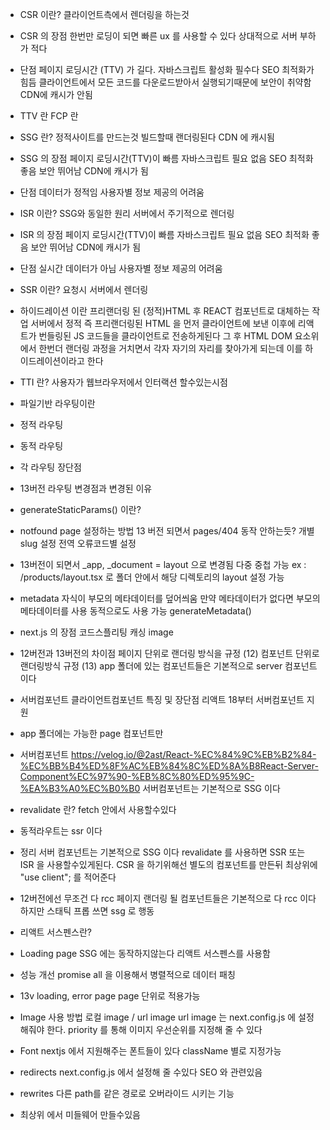 - CSR 이란?
  클라이언트측에서 렌더링을 하는것
- CSR 의 장점
  한번만 로딩이 되면 빠른 ux 를 사용할 수 있다
  상대적으로 서버 부하가 적다
- 단점
  페이지 로딩시간 (TTV) 가 길다.
  자바스크립트 활성화 필수다
  SEO 최적화가 힘듬
  클라이언트에서 모든 코드를 다운로드받아서 실행되기때문에 보안이 취약함
  CDN에 캐시가 안됨
- TTV 란 FCP 란

- SSG 란?
  정적사이트를 만드는것
  빌드할때 랜더링된다
  CDN 에 캐시됨
- SSG 의 장점
  페이지 로딩시간(TTV)이 빠름
  자바스크립트 필요 없음
  SEO 최적화 좋음
  보안 뛰어남
  CDN에 캐시가 됨
- 단점
  데이터가 정적임
  사용자별 정보 제공의 어려움
- ISR 이란?
  SSG와 동일한 원리
  서버에서 주기적으로 렌더링
- ISR 의 장점
  페이지 로딩시간(TTV)이 빠름
  자바스크립트 필요 없음
  SEO 최적화 좋음
  보안 뛰어남
  CDN에 캐시가 됨
- 단점
  실시간 데이터가 아님
  사용자별 정보 제공의 어려움
- SSR 이란?
  요청시 서버에서 렌더링

- 하이드레이션 이란
  프리랜더링 된 (정적)HTML 후 REACT 컴포넌트로 대체하는 작업
  서버에서 정적 즉 프리랜더링된 HTML 을 먼저 클라이언트에 보낸 이후에
  리액트가 번들링된 JS 코드들을 클라이언트로 전송하게된다
  그 후 HTML DOM 요소위에서 한번더 랜더링 과정을 거치면서 각자 자기의
  자리를 찾아가게 되는데 이를 하이드레이션이라고 한다

- TTI 란?
  사용자가 웹브라우저에서 인터랙션 할수있는시점

- 파일기반 라우팅이란
- 정적 라우팅
- 동적 라우팅
- 각 라우팅 장단점
- 13버전 라우팅 변경점과 변경된 이유
- generateStaticParams() 이란?
- notfound page 설정하는 방법
  13 버전 되면서 pages/404 동작 안하는듯?
  개별 slug 설정
  전역 오류코드별 설정

- 13버전이 되면서 \_app, \_document = layout 으로 변경됨
  다중 중첩 가능
  ex : /products/layout.tsx 로 폴더 안에서 해당 디렉토리의 layout 설정 가능
- metadata
  자식이 부모의 메타데이터를 덮어씌움
  만약 메타데이터가 없다면 부모의 메타데이터를 사용
  동적으로도 사용 가능 generateMetadata()
- next.js 의 장점
  코드스플리팅
  캐싱
  image
- 12버전과 13버전의 차이점
  페이지 단위로 랜더링 방식을 규정 (12) 컴포넌트 단위로 랜더링방식 규정 (13)
  app 폴더에 있는 컴포넌트들은 기본적으로 server 컴포넌트이다

- 서버컴포넌트 클라이언트컴포넌트 특징 및 장단점
  리액트 18부터 서버컴포넌트 지원

- app 폴더에는 가능한 page 컴포넌트만

- 서버컴포넌트
  https://velog.io/@2ast/React-%EC%84%9C%EB%B2%84-%EC%BB%B4%ED%8F%AC%EB%84%8C%ED%8A%B8React-Server-Component%EC%97%90-%EB%8C%80%ED%95%9C-%EA%B3%A0%EC%B0%B0
  서버컴포넌트는 기본적으로 SSG 이다

- revalidate 란?
  fetch 안에서 사용할수있다
- 동적라우트는 ssr 이다
- 정리 서버 컴포넌트는 기본적으로 SSG 이다
  revalidate 를 사용하면 SSR 또는 ISR 을 사용할수있게된다.
  CSR 을 하기위해선 별도의 컴포넌트를 만든뒤 최상위에 "use client"; 를 적어준다
- 12버전에선 무조건 다 rcc
  페이지 랜더링 될 컴포넌트들은 기본적으로 다 rcc 이다
  하지만 스태틱 프롭 쓰면 ssg 로 행동
- 리액트 서스펜스란?

- Loading page
  SSG 에는 동작하지않는다
  리액트 서스펜스를 사용함

- 성능 개선 promise all 을 이용해서 병렬적으로 데이터 패칭
- 13v loading, error page
  page 단위로 적용가능
- Image 사용 방법
  로컬 image / url image
  url image 는 next.config.js 에 설정 해줘야 한다.
  priority 를 통해 이미지 우선순위를 지정해 줄 수 있다

- Font
  nextjs 에서 지원해주는 폰트들이 있다
  className 별로 지정가능
- redirects
  next.config.js 에서 설정해 줄 수있다
  SEO 와 관련있음

- rewrites
  다른 path를 같은 경로로 오버라이드 시키는 기능
- 최상위 에서 미들웨어 만들수있음
